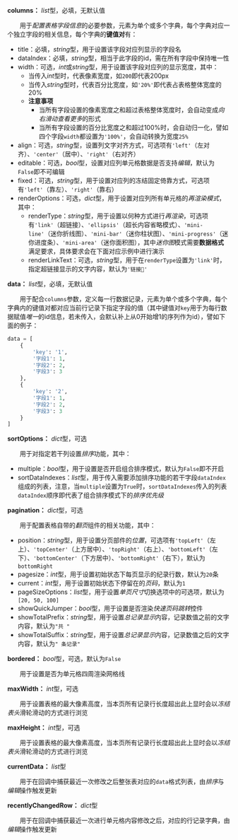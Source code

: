 **columns：** *list*型，必填，无默认值

　　用于*配置表格字段信息*的必要参数，元素为单个或多个字典，每个字典对应一个独立字段的相关信息，每个字典的**键值对**有：

- title：必填，*string*型，用于设置该字段对应列显示的字段名
- dataIndex：必填，*string*型，相当于此字段的id，需在所有字段中保持唯一性
- width：可选，*int*或*string*型，用于设置该字段对应列的显示宽度，其中：
  - 当传入*int*型时，代表像素宽度，如`200`即代表200px
  - 当传入*string*型时，代表百分比宽度，如`'20%'`即代表占表格整体宽度的20%
  - **注意事项**
    - 当所有字段设置的像素宽度之和超过表格整体宽度时，会自动变成*向右滑动查看更多*的形式
    - 当所有字段设置的百分比宽度之和超过100%时，会自动归一化，譬如四个字段`width`都设置为`'100%'`，会自动转换为宽度`25%`
- align：可选，*string*型，设置列文字对齐方式，可选项有`'left'`（左对齐）、`'center'`（居中）、`'right'`（右对齐）
- editable：可选，*bool*型，设置对应列单元格数据是否支持*编辑*，默认为`False`即不可编辑
- fixed：可选，*string*型，用于设置对应列的冻结固定倚靠方式，可选项有`'left'`（靠左）、`'right'`（靠右）
- renderOptions：可选，*dict*型，用于设置对应列所有单元格的*再渲染模式*，其中：
  - renderType：*string*型，用于设置以何种方式进行*再渲染*，可选项有`'link'`（超链接）、`'ellipsis'`（超长内容省略模式）、`'mini-line'`（迷你折线图）、`'mini-bar'`（迷你柱状图）、`'mini-progress'`（迷你进度条）、`'mini-area'`（迷你面积图），其中*迷你图*模式需要**数据格式**满足要求，具体要求会在下面对应示例中进行演示
  - renderLinkText：可选，*string*型，用于在`renderType`设置为`'link'`时，指定超链接显示的文字内容，默认为`'链接🔗'`

**data：** *list*型，必填，无默认值

　　用于配合`columns`参数，定义每一行数据记录，元素为单个或多个字典，每个字典内的键值对都对应当前行记录下指定字段的值（其中键值对`key`用于为每行数据赋值*唯一*的id信息，若未传入，会默认补上从0开始增1的序列作为id），譬如下面的例子：

```Python
data = [
    {
        'key': '1',
        '字段1': 1,
        '字段2': 2,
        '字段3': 3
    },
    {
        'key': '2',
        '字段1': 1,
        '字段2': 2,
        '字段3': 3
    }
]
```

**sortOptions：** *dict*型，可选

　　用于对指定若干列设置*排序*功能，其中：

- multiple：*bool*型，用于设置是否开启组合排序模式，默认为`False`即不开启
- sortDataIndexes：*list*型，用于传入需要添加排序功能的若干字段`dataIndex`组成的列表，注意，当`multiple`设置为`True`时，`sortDataIndexes`传入的列表`dataIndex`顺序即代表了组合排序模式下的*排序优先级*

**pagination：** *dict*型，可选

　　用于配置表格自带的*翻页*组件的相关功能，其中：

- position：*string*型，用于设置分页部件的*位置*，可选项有`'topLeft'`（左上）、`'topCenter'`（上方居中）、`'topRight'`（右上）、`'bottomLeft'`（左下）、`'bottomCenter'`（下方居中）、`'bottomRight'`（右下），默认为`bottomRight`
- pagesize：*int*型，用于设置初始状态下每页显示的纪录行数，默认为`20`条
- current：*int*型，用于设置初始状态下停留在的*页码*，默认为`1`
- pageSizeOptions：*list*型，用于设置*单页尺寸*切换选项中的可选项，默认为`[20, 50, 100]`
- showQuickJumper：*bool*型，用于设置是否渲染*快速页码跳转*控件
- showTotalPrefix：*string*型，用于设置*总记录显示*内容，记录数值之前的文字内容，默认为`"共 "`
- showTotalSuffix：*string*型，用于设置*总记录显示*内容，记录数值之后的文字内容，默认为`" 条记录"`

**bordered：** *bool*型，可选，默认为`False`

　　用于设置是否为单元格四周渲染网格线

**maxWidth：** *int*型，可选

　　用于设置表格的最大像素高度，当本页所有记录行长度超出此上显时会以*冻结表头*滑轮滑动的方式进行浏览

**maxHeight：** *int*型，可选

　　用于设置表格的最大像素高度，当本页所有记录行长度超出此上显时会以*冻结表头*滑轮滑动的方式进行浏览

**currentData：** *list*型

　　用于在回调中捕获最近一次修改之后整张表对应的`data`格式列表，由*排序*与*编辑*操作触发更新

**recentlyChangedRow：** *dict*型

　　用于在回调中捕获最近一次进行单元格内容修改之后，对应的行记录字典，由*编辑*操作触发更新